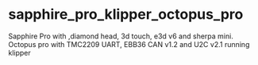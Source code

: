# sapphire_pro_klipper_octopus_pro

Sapphire Pro with ,diamond head, 3d touch, e3d v6 and sherpa mini.
Octopus pro with TMC2209 UART, EBB36 CAN v1.2 and U2C v2.1 running klipper

